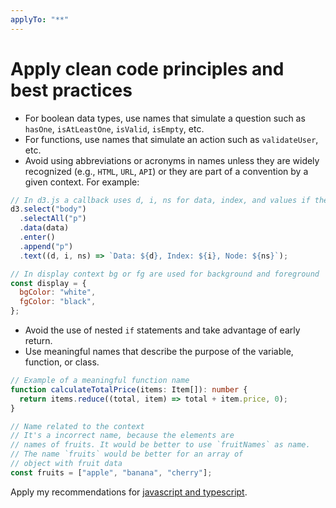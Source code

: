 ```yaml
---
applyTo: "**"
---
```


# Apply clean code principles and best practices

- For boolean data types, use names that simulate a question such as `hasOne`, `isAtLeastOne`, `isValid`, `isEmpty`, etc.
- For functions, use names that simulate an action such as `validateUser`, etc.
- Avoid using abbreviations or acronyms in names unless they are widely recognized (e.g., `HTML`, `URL`, `API`) or they are part of a convention by a given context. For example:

```js
// In d3.js a callback uses d, i, ns for data, index, and values if the array
d3.select("body")
  .selectAll("p")
  .data(data)
  .enter()
  .append("p")
  .text((d, i, ns) => `Data: ${d}, Index: ${i}, Node: ${ns}`);

// In display context bg or fg are used for background and foreground
const display = {
  bgColor: "white",
  fgColor: "black",
};
```

- Avoid the use of nested `if` statements and take advantage of early return.
- Use meaningful names that describe the purpose of the variable, function, or class.

```ts
// Example of a meaningful function name
function calculateTotalPrice(items: Item[]): number {
  return items.reduce((total, item) => total + item.price, 0);
}

// Name related to the context
// It's a incorrect name, because the elements are
// names of fruits. It would be better to use `fruitNames` as name.
// The name `fruits` would be better for an array of
// object with fruit data
const fruits = ["apple", "banana", "cherry"];
```

Apply my recommendations for [javascript and typescript](./copilot-ts.instructions.md).
